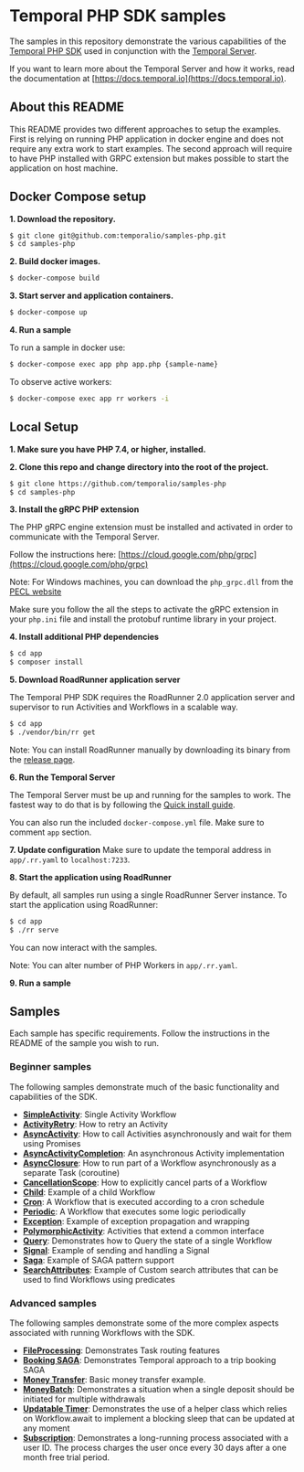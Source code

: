 # Temporal PHP SDK samples

The samples in this repository demonstrate the various capabilities of the [Temporal PHP SDK](https://github.com/temporalio/sdk-php) used in conjunction with the [Temporal Server](https://github.com/temporalio/temporal).

If you want to learn more about the Temporal Server and how it works, read the documentation at [https://docs.temporal.io](https://docs.temporal.io).

## About this README
This README provides two different approaches to setup the examples. First is relying on running PHP application in docker engine and
does not require any extra work to start examples. The second approach will require to have PHP installed with GRPC extension but makes possible
to start the application on host machine.

## Docker Compose setup
**1. Download the repository.**
```bash
$ git clone git@github.com:temporalio/samples-php.git
$ cd samples-php
```

**2. Build docker images.**
```bash
$ docker-compose build
```

**3. Start server and application containers.**
```bash
$ docker-compose up
```

**4. Run a sample**

To run a sample in docker use:

```bash
$ docker-compose exec app php app.php {sample-name}
```

To observe active workers:

```bash
$ docker-compose exec app rr workers -i
```

## Local Setup
**1. Make sure you have PHP 7.4, or higher, installed.**

**2. Clone this repo and change directory into the root of the project.**

```bash
$ git clone https://github.com/temporalio/samples-php
$ cd samples-php
```

**3. Install the gRPC PHP extension**

The PHP gRPC engine extension must be installed and activated in order to communicate with the Temporal Server.

Follow the instructions here: [https://cloud.google.com/php/grpc](https://cloud.google.com/php/grpc)

Note: For Windows machines, you can download the `php_grpc.dll` from the [PECL website](https://pecl.php.net/package/gRPC)

Make sure you follow the all the steps to activate the gRPC extension in your  `php.ini` file and install the protobuf runtime library in your project.

**4. Install additional PHP dependencies**

```bash
$ cd app
$ composer install
```

**5. Download RoadRunner application server**

The Temporal PHP SDK requires the RoadRunner 2.0 application server and supervisor to run Activities and Workflows in a scalable way.

```bash
$ cd app
$ ./vendor/bin/rr get
```

Note: You can install RoadRunner manually by downloading its binary from the [release page](https://github.com/spiral/roadrunner/releases/tag/v1.9.2).

**6. Run the Temporal Server**

The Temporal Server must be up and running for the samples to work.
The fastest way to do that is by following the [Quick install guide](https://docs.temporal.io/docs/server/quick-install).

You can also run the included `docker-compose.yml` file. Make sure to comment `app` section.

**7. Update configuration**
Make sure to update the temporal address in `app/.rr.yaml` to `localhost:7233`.  

**8. Start the application using RoadRunner**

By default, all samples run using a single RoadRunner Server instance.
To start the application using RoadRunner:

```bash
$ cd app
$ ./rr serve
```

You can now interact with the samples.

Note: You can alter number of PHP Workers in `app/.rr.yaml`.

**9. Run a sample**

## Samples

Each sample has specific requirements.
Follow the instructions in the README of the sample you wish to run.

<!-- @@@SNIPSTART samples-php-readme-samples-directory -->

### Beginner samples

The following samples demonstrate much of the basic functionality and capabilities of the SDK.

* **[SimpleActivity](https://github.com/temporalio/samples-php/tree/master/app/src/SimpleActivity)**: Single Activity Workflow
* **[ActivityRetry](https://github.com/temporalio/samples-php/blob/master/app/src/ActivityRetry)**: How to retry an Activity
* **[AsyncActivity](https://github.com/temporalio/samples-php/blob/master/app/src/AsyncActivity)**: How to call Activities asynchronously and wait for them using Promises
* **[AsyncActivityCompletion](https://github.com/temporalio/samples-php/tree/master/app/src/AsyncActivityCompletion)**: An asynchronous Activity implementation
* **[AsyncClosure](https://github.com/temporalio/samples-php/blob/master/app/src/AsyncClosure)**: How to run part of a Workflow asynchronously as a separate Task (coroutine)
* **[CancellationScope](https://github.com/temporalio/samples-php/blob/master/app/src/CancellationScope)**: How to explicitly cancel parts of a Workflow
* **[Child](https://github.com/temporalio/samples-php/blob/master/app/src/Child)**: Example of a child Workflow
* **[Cron](https://github.com/temporalio/samples-php/blob/master/app/src/Cron)**: A Workflow that is executed according to a cron schedule
* **[Periodic](https://github.com/temporalio/samples-php/tree/master/app/src/Periodic)**: A Workflow that executes some logic periodically
* **[Exception](https://github.com/temporalio/samples-php/tree/master/app/src/Exception)**: Example of exception propagation and wrapping
* **[PolymorphicActivity](https://github.com/temporalio/samples-php/tree/master/app/src/PolymorphicActivity)**: Activities that extend a common interface
* **[Query](https://github.com/temporalio/samples-php/tree/master/app/src/Query)**: Demonstrates how to Query the state of a single Workflow
* **[Signal](https://github.com/temporalio/samples-php/tree/master/app/src/Signal)**: Example of sending and handling a Signal
* **[Saga](https://github.com/temporalio/samples-php/tree/master/app/src/Saga)**: Example of SAGA pattern support
* **[SearchAttributes](https://github.com/temporalio/samples-php/tree/master/app/src/SearchAttributes)**: Example of Custom search attributes that can be used to find Workflows using predicates

### Advanced samples

The following samples demonstrate some of the more complex aspects associated with running Workflows with the SDK.

- **[FileProcessing](https://github.com/temporalio/samples-php/tree/master/app/src/FileProcessing)**: Demonstrates Task routing features
- **[Booking SAGA](https://github.com/temporalio/samples-php/tree/master/app/src/BookingSaga)**: Demonstrates Temporal approach to a trip booking SAGA
- **[Money Transfer](https://github.com/temporalio/samples-php/tree/master/app/src/MoneyTransfer)**: Basic money transfer example.
- **[MoneyBatch](https://github.com/temporalio/samples-php/tree/master/app/src/MoneyBatch)**: Demonstrates a situation when a single deposit should be initiated for multiple withdrawals
- **[Updatable Timer](https://github.com/temporalio/samples-php/tree/master/app/src/UpdatableTimer)**: Demonstrates the use of a helper class which relies on Workflow.await to implement a blocking sleep that can be updated at any moment
- **[Subscription](https://github.com/temporalio/samples-php/tree/master/app/src/Subscription)**: Demonstrates a long-running process associated with a user ID.
The process charges the user once every 30 days after a one month free trial period.

<!-- @@@SNIPEND -->
